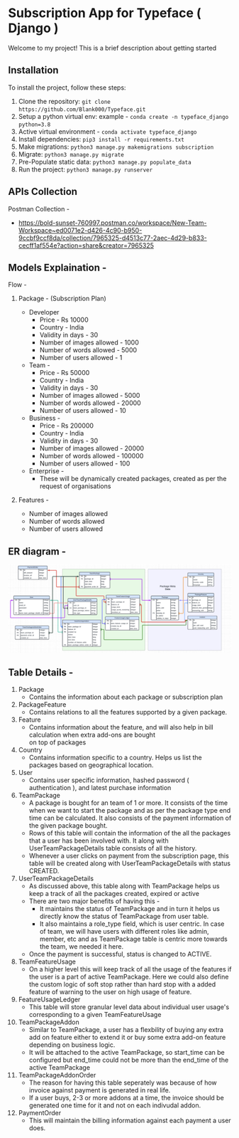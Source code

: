 # Subscription App for Typeface ( Django )

Welcome to my project! This is a brief description about getting started

## Installation

To install the project, follow these steps:

1. Clone the repository: `git clone https://github.com/Blank000/Typeface.git`
2. Setup a python virtual env: example  - `conda create -n typeface_django python=3.8`
3. Active virtual environment - `conda activate typeface_django`
4. Install dependencies: `pip3 install -r requirements.txt`
5. Make migrations: `python3 manage.py makemigrations subscription`
6. Migrate: `python3 manage.py migrate`
7. Pre-Populate static data: `python3 manage.py populate_data`
8. Run the project: `python3 manage.py runserver`

## APIs Collection

Postman Collection - 

- https://bold-sunset-760997.postman.co/workspace/New-Team-Workspace~ed0071e2-d426-4c90-b950-9ccbf9ccf8da/collection/7965325-d4513c77-2aec-4d29-b833-cecff1af554e?action=share&creator=7965325

## Models Explaination - 

Flow - 
1. Package - (Subscription Plan)
    - Developer
        - Price - Rs 10000
        - Country - India
        - Validity in days - 30
        - Number of images allowed - 1000
        - Number of words allowed - 5000
        - Number of users allowed - 1
    - Team -
        - Price - Rs 50000
        - Country - India
        - Validity in days - 30
        - Number of images allowed - 5000
        - Number of words allowed - 20000
        - Number of users allowed - 10
    - Business -
        - Price - Rs 200000
        - Country - India
        - Validity in days - 30
        - Number of images allowed - 20000
        - Number of words allowed - 100000
        - Number of users allowed - 100
    - Enterprise - 
        - These will be dynamically created packages, created as per the request of organisations

2. Features - 
    - Number of images allowed
    - Number of words allowed
    - Number of users allowed

## ER diagram - 

![Image Alt Text](files/models.png)

## Table Details - 
1. Package
    - Contains the information about each package or subscription plan
2. PackageFeature
    - Contains relations to all the features supported by a given package.
3. Feature
    - Contains information about the feature, and will also help in bill calculation when extra add-ons are bought  
      on top of packages
4. Country
    - Contains information specific to a country. Helps us list the packages based on geographical location.
5. User
    - Contains user specific information, hashed password ( authentication ), and latest purchase information
6. TeamPackage
    - A package is bought for an team of 1 or more. It consists of the time when we want to start the package and as 
      per the package type end time can be calculated. It also consists of the payment information of the given package bought. 
    - Rows of this table will contain the information of the all the packages that a user has been involved with. It 
      along with UserTeamPackageDetails table consists of all the history.
    - Whenever a user clicks on payment from the subscription page, this table will be created along with 
      UserTeamPackageDetails with status CREATED.
7. UserTeamPackageDetails
    - As discussed above, this table along with TeamPackage helps us keep a track of all the packages created, 
      expired or active
    - There are two major benefits of having this - 
        - It maintains the status of TeamPackage and in turn it helps us directly know the status of TeamPackage 
          from user table.
        - It also maintains a role_type field, which is user centric. In case of team, we will have users with 
          different roles like admin, member, etc and as TeamPackage table is centric more towards the team, we needed it here.
    - Once the payment is successful, status is changed to ACTIVE.
8. TeamFeatureUsage
    - On a higher level this will keep track of all the usage of the features if the user is a part of active 
      TeamPackage. Here we could also define the custom logic of soft stop rather than hard stop with a added feature of warning to the user on high usage of feature.
9. FeatureUsageLedger
    - This table will store granular level data about individual user usage's corresponding to a given 
      TeamFeatureUsage
10. TeamPackageAddon
    - Similar to TeamPackage, a user has a flexbility of buying any extra add on feature either to extend it or buy 
      some extra add-on feature depending on business logic.
    - It will be attached to the active TeamPackage, so start_time can be configured but end_time could not be more 
      than the end_time of the active TeamPackage
11. TeamPackageAddonOrder
    - The reason for having this table seperately was because of how invoice against payment is generated in real 
      life.
    - If a user buys, 2-3 or more addons at a time, the invoice should be generated one time for it and not on each 
      indivudal addon.
12. PaymentOrder
    - This will maintain the billing information against each payment a user does. 
